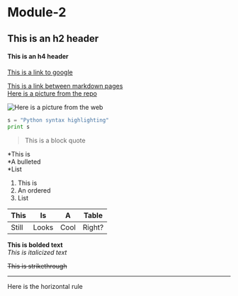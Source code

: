 # Module-2

<h2>This is an h2 header</h2>  
<h4>This is an h4 header</h4>  

[This is a link to google](https://www.google.com/)


[This is a link between markdown pages]()  
[Here is a picture from the repo]()  

![Here is a picture from the web](https://imgur.com/a/THXaCUF)  

 
```python
s = "Python syntax highlighting"
print s  
```  

>This is a block quote  

*This is   
*A bulleted  
*List  

1. This is
2. An ordered
3. List

This | Is | A | Table
--- | --- | --- | ---
Still | Looks | Cool| Right? 

**This is bolded text**  
*This is italicized text*  

~~This is strikethrough~~  

 ---
 Here is the horizontal rule
